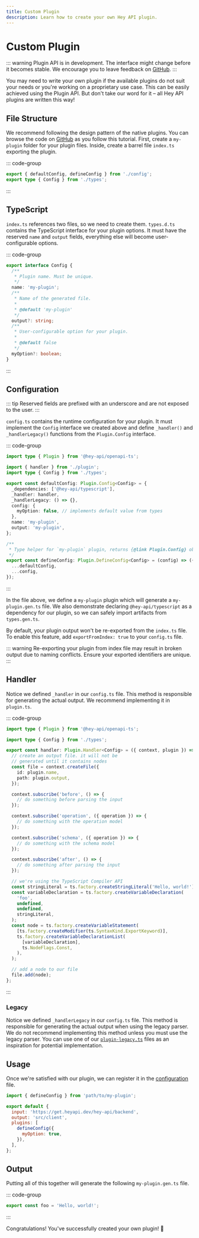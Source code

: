 ```yaml
---
title: Custom Plugin
description: Learn how to create your own Hey API plugin.
---
```


# Custom Plugin

::: warning
Plugin API is in development. The interface might change before it becomes stable. We encourage you to leave feedback on [GitHub](https://github.com/hey-api/openapi-ts/issues).
:::

You may need to write your own plugin if the available plugins do not suit your needs or you're working on a proprietary use case. This can be easily achieved using the Plugin API. But don't take our word for it – all Hey API plugins are written this way!

## File Structure

We recommend following the design pattern of the native plugins. You can browse the code on [GitHub](https://github.com/hey-api/openapi-ts/tree/main/packages/openapi-ts/src/plugins) as you follow this tutorial. First, create a `my-plugin` folder for your plugin files. Inside, create a barrel file `index.ts` exporting the plugin.

::: code-group

```ts [index.ts]
export { defaultConfig, defineConfig } from './config';
export type { Config } from './types';
```

:::

## TypeScript

`index.ts` references two files, so we need to create them. `types.d.ts` contains the TypeScript interface for your plugin options. It must have the reserved `name` and `output` fields, everything else will become user-configurable options.

::: code-group

```ts [types.d.ts]
export interface Config {
  /**
   * Plugin name. Must be unique.
   */
  name: 'my-plugin';
  /**
   * Name of the generated file.
   *
   * @default 'my-plugin'
   */
  output?: string;
  /**
   * User-configurable option for your plugin.
   *
   * @default false
   */
  myOption?: boolean;
}
```

:::

## Configuration

::: tip
Reserved fields are prefixed with an underscore and are not exposed to the user.
:::

`config.ts` contains the runtime configuration for your plugin. It must implement the `Config` interface we created above and define `_handler()` and `_handlerLegacy()` functions from the `Plugin.Config` interface.

::: code-group

```ts [config.ts]
import type { Plugin } from '@hey-api/openapi-ts';

import { handler } from './plugin';
import type { Config } from './types';

export const defaultConfig: Plugin.Config<Config> = {
  _dependencies: ['@hey-api/typescript'],
  _handler: handler,
  _handlerLegacy: () => {},
  config: {
    myOption: false, // implements default value from types
  },
  name: 'my-plugin',
  output: 'my-plugin',
};

/**
 * Type helper for `my-plugin` plugin, returns {@link Plugin.Config} object
 */
export const defineConfig: Plugin.DefineConfig<Config> = (config) => ({
  ...defaultConfig,
  ...config,
});
```

:::

In the file above, we define a `my-plugin` plugin which will generate a `my-plugin.gen.ts` file. We also demonstrate declaring `@hey-api/typescript` as a dependency for our plugin, so we can safely import artifacts from `types.gen.ts`.

By default, your plugin output won't be re-exported from the `index.ts` file. To enable this feature, add `exportFromIndex: true` to your `config.ts` file.

::: warning
Re-exporting your plugin from index file may result in broken output due to naming conflicts. Ensure your exported identifiers are unique.
:::

## Handler

Notice we defined `_handler` in our `config.ts` file. This method is responsible for generating the actual output. We recommend implementing it in `plugin.ts`.

::: code-group

```ts [plugin.ts]
import type { Plugin } from '@hey-api/openapi-ts';

import type { Config } from './types';

export const handler: Plugin.Handler<Config> = ({ context, plugin }) => {
  // create an output file. it will not be
  // generated until it contains nodes
  const file = context.createFile({
    id: plugin.name,
    path: plugin.output,
  });

  context.subscribe('before', () => {
    // do something before parsing the input
  });

  context.subscribe('operation', ({ operation }) => {
    // do something with the operation model
  });

  context.subscribe('schema', ({ operation }) => {
    // do something with the schema model
  });

  context.subscribe('after', () => {
    // do something after parsing the input
  });

  // we're using the TypeScript Compiler API
  const stringLiteral = ts.factory.createStringLiteral('Hello, world!');
  const variableDeclaration = ts.factory.createVariableDeclaration(
    'foo',
    undefined,
    undefined,
    stringLiteral,
  );
  const node = ts.factory.createVariableStatement(
    [ts.factory.createModifier(ts.SyntaxKind.ExportKeyword)],
    ts.factory.createVariableDeclarationList(
      [variableDeclaration],
      ts.NodeFlags.Const,
    ),
  );

  // add a node to our file
  file.add(node);
};
```

:::

### Legacy

Notice we defined `_handlerLegacy` in our `config.ts` file. This method is responsible for generating the actual output when using the legacy parser. We do not recommend implementing this method unless you must use the legacy parser. You can use one of our [`plugin-legacy.ts`](https://github.com/hey-api/openapi-ts/blob/main/packages/openapi-ts/src/plugins/%40hey-api/typescript/plugin-legacy.ts) files as an inspiration for potential implementation.

## Usage

Once we're satisfied with our plugin, we can register it in the [configuration](/openapi-ts/configuration) file.

```js
import { defineConfig } from 'path/to/my-plugin';

export default {
  input: 'https://get.heyapi.dev/hey-api/backend',
  output: 'src/client',
  plugins: [
    defineConfig({
      myOption: true,
    }),
  ],
};
```

## Output

Putting all of this together will generate the following `my-plugin.gen.ts` file.

::: code-group

```ts [my-plugin.gen.ts]
export const foo = 'Hello, world!';
```

:::

Congratulations! You've successfully created your own plugin! :tada:

<!--@include: ../../examples.md-->
<!--@include: ../../sponsors.md-->
